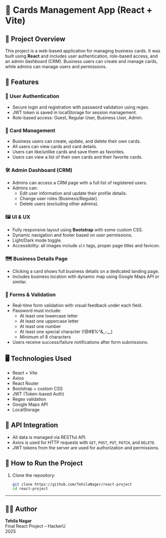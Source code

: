 # 📇 Cards Management App (React + Vite)

## 📌 Project Overview

This project is a web-based application for managing business cards. It was built using **React** and includes user authentication, role-based access, and an admin dashboard (CRM). Business users can create and manage cards, while admins can manage users and permissions.

## 🧩 Features

### 🔐 User Authentication

- Secure login and registration with password validation using regex.
- JWT token is saved in localStorage for session management.
- Role-based access: Guest, Regular User, Business User, Admin.

### 🧾 Card Management

- Business users can create, update, and delete their own cards.
- All users can view cards and card details.
- Users can like/unlike cards and save them as favorites.
- Users can view a list of their own cards and their favorite cards.

### 🛠 Admin Dashboard (CRM)

- Admins can access a CRM page with a full list of registered users.
- Admins can:
  - Edit user information and update their profile details.
  - Change user roles (Business/Regular).
  - Delete users (excluding other admins).

### 🖼 UI & UX

- Fully responsive layout using **Bootstrap** with some custom CSS.
- Dynamic navigation and footer based on user permissions.
- Light/Dark mode toggle.
- Accessibility: all images include `alt` tags, proper page titles and favicon.

### 🗺 Business Details Page

- Clicking a card shows full business details on a dedicated landing page.
- Includes business location with dynamic map using Google Maps API or similar.

### 🧾 Forms & Validation

- Real-time form validation with visual feedback under each field.
- Password must include:
  - At least one lowercase letter
  - At least one uppercase letter
  - At least one number
  - At least one special character (!@#$%^&\_-\_\_)
  - Minimum of 8 characters
- Users receive success/failure notifications after form submissions.

## 🖥️ Technologies Used

- React + Vite
- Axios
- React Router
- Bootstrap + custom CSS
- JWT (Token-based Auth)
- Regex validation
- Google Maps API
- LocalStorage

## 🔌 API Integration

- All data is managed via RESTful API.
- Axios is used for HTTP requests with `GET`, `POST`, `PUT`, `PATCH`, and `DELETE`.
- JWT tokens from the server are used for authorization and permissions.

## 🧪 How to Run the Project

1. Clone the repository:
   ```bash
   git clone https://github.com/TehilaNager/react-project
   cd react-project
   ```

---

## 👩‍💻 Author

**Tehila Nagar**  
Final React Project – HackerU  
2025
